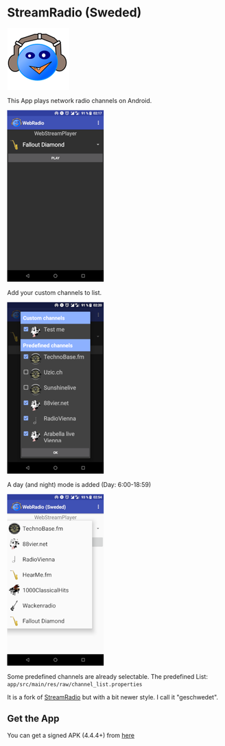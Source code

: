 # StreamRadio (Sweded)

![Logo](app/src/main/res/mipmap-xxhdpi/logo.png)

This App plays network radio channels on Android.

![Screenshot](metadata/en-US/images/phoneScreenshots/1.png)

Add your custom channels to list.

![Screenshot](metadata/en-US/images/phoneScreenshots/2.png)

A day (and night) mode is added (Day: 6:00-18:59)

![Screenshot](metadata/en-US/images/phoneScreenshots/3.png)

Some predefined channels are already selectable.
The predefined List: `app/src/main/res/raw/channel_list.properties`

It is a fork of [StreamRadio](https://github.com/Starcommander/StreamRadio) but with a bit newer style. I call it "geschwedet".

## Get the App

You can get a signed APK (4.4.4+) from [here](https://raw.githubusercontent.com/no-go/StreamRadio/master/app/release/starcom.snd.geschwedet.apk)
